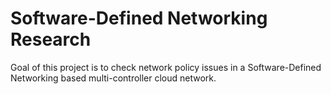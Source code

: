 # Software-Defined Networking Research
Goal of this project is to check network policy issues in a Software-Defined Networking based multi-controller cloud network.

